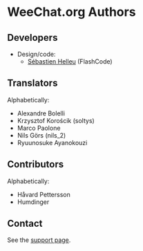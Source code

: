# WeeChat.org Authors

## Developers

- Design/code:
  - [Sébastien Helleu](https://github.com/flashcode) (FlashCode)

## Translators

Alphabetically:

- Alexandre Bolelli
- Krzysztof Korościk (soltys)
- Marco Paolone
- Nils Görs (nils_2)
- Ryuunosuke Ayanokouzi

## Contributors

Alphabetically:

- Håvard Pettersson
- Humdinger

## Contact

See the [support page](https://weechat.org/about/support/).
